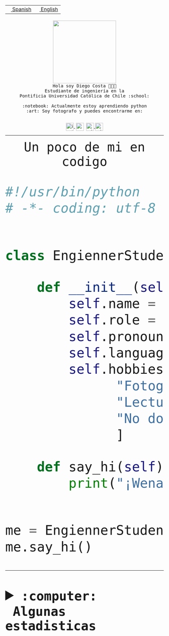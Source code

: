 <table border="0"  align="right">
 <tr><td><a href="README.md"><img src="https://upload.wikimedia.org/wikipedia/commons/thumb/8/89/Bandera_de_Espa%C3%B1a.svg/1200px-Bandera_de_Espa%C3%B1a.svg.png" height="10"> Spanish</a></td>
 <td><a href="README.en.md"><img src="https://upload.wikimedia.org/wikipedia/commons/a/a4/Flag_of_the_United_States.svg" height="10"> English</a></td></tr>
</table><br><br><br>


<p align="center">
  <img src="https://github.com/diegocostares/diegocostares/blob/main/Images/aaa2.gif?raw=true" height="200px" weight="200px">
  <br><samp>
    Hola soy Diego Costa 👨🏻‍💻<br>
    Estudiante de ingeniería en la <br>
    Pontificia Universidad Católica de Chile :school:<br>
  <br>
    :notebook: Actualmente estoy aprendiendo python <br>
    :art: Soy fotografo y puedes encontrarme en: <br>
  <br></samp>
  
</p>

<p align="center">
   <a href="https://instagram.com/diegocosta_no" target="blank">
    <img 
    align="center" src="https://cdn.jsdelivr.net/npm/simple-icons@3.0.1/icons/instagram.svg" alt="instagram" height="25px" width="25px" />
  </a>
  <a style="border: 3px solid; color: white;"href="https://t.me/diegocosta_no" target="blank">
  <img
  align="center" alt="Telegram" width="25px" src="https://icons-for-free.com/iconfiles/png/512/Telegram-1324888767380505522.png" />
</a>
<a href="https://api.whatsapp.com/send?phone=56971897835&text=Hola!" target="blank">
  <img
  align="center" alt="wtsp" width="25px" src="https://img.icons8.com/pastel-glyph/2x/whatsapp--v2.png" />
</a>
<a href="https://www.linkedin.com/in/diego-costa-786249213/" target="blank">
  <img
  align="center" alt="wtsp" width="25px" src="https://img.icons8.com/metro/452/linkedin.png" />
</a>

  </a>
</p>

---


<p align="center"><font size="25"><samp>Un poco de mi en codigo</samp></front></p>


```python
#!/usr/bin/python
# -*- coding: utf-8 -*-


class EngiennerStudent:

    def __init__(self):
        self.name = "Diego Costa"
        self.role = "Estudiante"
        self.pronouns = "he/him"
        self.language_spoken = ["es_CL", "en_US"]
        self.hobbies = [
              "Fotografia",
              "Lectura",
              "No dormir",
              ]

    def say_hi(self):
        print("¡Wena mundo!")


me = EngiennerStudent()
me.say_hi()
```
---
<details>
  <summary><b><samp>:computer: &nbsp;Algunas estadisticas</samp></b></summary>
  <br/></p>

<!--START_SECTION:waka-->
![Code Time](http://img.shields.io/badge/Code%20Time-1%2C119%20hrs%2017%20mins-blue)

📅 **Soy más productivo los Martes** 

```text
Lunes                    692 commits         ████░░░░░░░░░░░░░░░░░░░░░   15.77 % 
Martes                   846 commits         █████░░░░░░░░░░░░░░░░░░░░   19.28 % 
Miércoles                537 commits         ███░░░░░░░░░░░░░░░░░░░░░░   12.24 % 
Jueves                   663 commits         ████░░░░░░░░░░░░░░░░░░░░░   15.11 % 
Viernes                  662 commits         ████░░░░░░░░░░░░░░░░░░░░░   15.09 % 
Sábado                   365 commits         ██░░░░░░░░░░░░░░░░░░░░░░░   08.32 % 
Domingo                  622 commits         ████░░░░░░░░░░░░░░░░░░░░░   14.18 % 
```


📊 **Esta semana me dediqué a** 

```text
🐱‍💻 Proyectos: 
UbiCate-v2               4 hrs 16 mins       █████████████████████░░░░   85.82 % 
stable-diffusion-webui   35 mins             ███░░░░░░░░░░░░░░░░░░░░░░   12.00 % 
scraper                  5 mins              ░░░░░░░░░░░░░░░░░░░░░░░░░   01.90 % 
diegocostares [GitHub]   0 secs              ░░░░░░░░░░░░░░░░░░░░░░░░░   00.19 % 
2023-1-S4-Grupo2-IA      0 secs              ░░░░░░░░░░░░░░░░░░░░░░░░░   00.09 % 
```


 Last Updated on 29/07/2023 19:11:58 UTC
<!--END_SECTION:waka-->
  
  

<p align="center"> <img src="https://github-readme-stats.vercel.app/api?username=diegocostares&show_icons=true&theme=ayu-mirage" alt="abhisheknaiidu" /></p>
 
</details>
